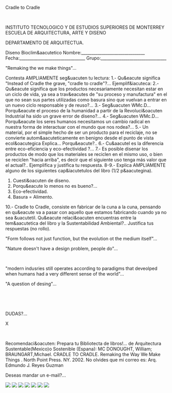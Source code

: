 

 Cradle to Cradle 




 
 
INSTITUTO TECNOLOGICO Y DE ESTUDIOS SUPERIORES DE MONTERREY 
ESCUELA DE ARQUITECTURA, ARTE Y DISENO 

DEPARTAMENTO DE ARQUITECTUA.


Diseno Bioclim&aacutetico
Nombre:_______________________________ 
Fecha:________________________________ 
Grupo:________________________________ 

"Remaking the we make things"... 

Contesta AMPLIAMENTE seg&uacuten tu lectura: 
1.- Qu&eacute significa "Instead of Cradle the grave, "cradle to cradle"?... Ejemplif&iacuteca: 
2.- Qu&eacute significa que los productos necesariamente necesitan estar en un ciclo de vida, ya sea a trav&eacutes de "su proceso y manufactura" en el que no sean sus partes utilizadas como basura sino que vuelvan a entrar en un nuevo ciclo responsable y de reuso?... 
3.- Seg&uacuten WMc.D... Porqu&eacute el proceso de la humanidad a partir de la Revoluci&oacuten Industrial ha sido un grave error de diseno?...
4.- Seg&uacuten WMc.D... Porqu&eacute los seres humanos necesitamos un cambio radical en nuestra forma de interactuar con el mundo que nos rodea?...
5.- Un material, por el simple hecho de ser un producto para el reciclaje, no se convierte autom&aacuteticamente en benigno desde el punto de vista ecol&oacutegica Explica... Porqu&eacute?.. 
6.- Cu&aacutel es la diferencia entre eco-eficiencia y eco-efectividad ?... 
7.- Es posible disenar los productos de modo que los materiales se reciclen en el mismo uso, o bien se reciclen "hacia arriba", es decir que el siguiente uso tenga más valor que el actual?.. Ejemplifica y justifica tu respuesta.
8-9.- Explica AMPLIAMENTE alguno de los siguientes cap&iacutetulos del libro (1/2 p&aacutegina). 

1. Cuesti&oacuten de diseno.
2. Porqu&eacute lo menos no es bueno?... 
3. Eco-efectividad.
4. Basura = Alimento.
 
10.- Cradle to Cradle, consiste en fabricar de la cuna a la cuna, pensando en qu&eacute va a pasar con aquello que estamos fabricando cuando ya no sea &uacutetil. Qu&eacute relaci&oacuten encuentras entre la tem&aacutetica del libro y la Sustentabilidad Ambiental?.. Justifica tus respuestas (no rollo). 



"Form follows not just function, but the evolution ot the medium itself"... 
 


 "Nature doesn't have a design problem, people do"...   












  
 
"modern indusries still operates according to paradigms that deveolped when humans had a very different sense of the world"...
 


 "A question of desing"... 






 

 













DUDAS?...
 



X




 


Recomendaci&oacuten: Prepara tu Bibliotecta de libros!... de Arquitectura Sustentable(Mexico)o Sostenible (Espana):
MC DONOUGHT, William; BRAUNGART,Michael. CRADLE TO CRADLE. Remaking the Way We Make Things . North Point Press. NY. 2002. No olvides que mi correo es: 
 Arq. Edmundo J. Reyes Guzman 






Deseas mandar un e-mail?...




![](./content/4/M4.29/WmcD.jpg)
![](./content/4/M4.29/cradle_001.bmp.jpg)
![](./content/4/M4.29/tambos_001.bmp.jpg)
![](./content/4/M4.29/cradle_to_cradle_001.bmp.jpg)
![](./content/4/M4.29/sugerencias.gif)
![](./content/4/M4.29/ROLF_DISCH._HELIOTROP.jpg)
![](./content/4/M4.29/email_41.gif)

